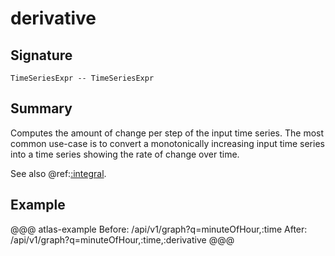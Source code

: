 
# derivative

## Signature

```
TimeSeriesExpr -- TimeSeriesExpr
```
     
## Summary

Computes the amount of change per step of the input time series. The most common use-case is
to convert a monotonically increasing input time series into a time series showing the rate
of change over time.

See also @ref:[:integral](integral.md).

## Example

@@@ atlas-example
Before: /api/v1/graph?q=minuteOfHour,:time
 After: /api/v1/graph?q=minuteOfHour,:time,:derivative
@@@

